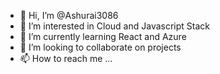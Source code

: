 - 👋 Hi, I’m @Ashurai3086
- 👀 I’m interested in Cloud and Javascript Stack
- 🌱 I’m currently learning React and Azure
- 💞️ I’m looking to collaborate on projects
- 📫 How to reach me ...

<!---
Ashurai3086/Ashurai3086 is a ✨ special ✨ repository because its `README.md` (this file) appears on your GitHub profile.
You can click the Preview link to take a look at your changes.
--->
